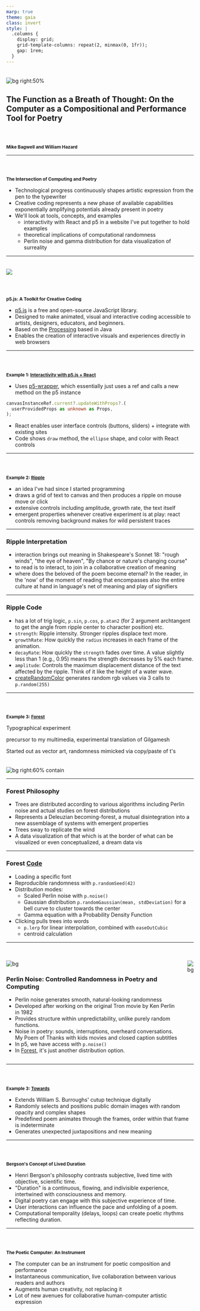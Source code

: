 ```yaml
---
marp: true
theme: gaia
class: invert
style: |
  .columns {
    display: grid;
    grid-template-columns: repeat(2, minmax(0, 1fr));
    gap: 1rem;
  }
---
```


![bg right:50%](images/cover.png)

<style scoped>
h1{font-size:1.5em}
h2{font-size:.85em; padding-top:40px}
</style>

# The Function as a Breath of Thought: On the Computer as a Compositional and Performance Tool for Poetry

## Mike Bagwell and William Hazard

---

## The Intersection of Computing and Poetry

- Technological progress continuously shapes artistic expression from the pen to the typewriter
- Creative coding represents a new phase of available capabilities exponentially amplifying potentials already present in poetry
- We'll look at tools, concepts, and examples
  - interactivity with React and p5 in a website I've put together to hold examples
  - theoretical implications of computational randomness
  - Perlin noise and gamma distribution for data visualization of surreality

---

![](images/p5.png)

## p5.js: A Toolkit for Creative Coding

- [p5.js](https://p5js.org/) is a free and open-source JavaScript library.
- Designed to make animated, visual and interactive coding accessible to artists, designers, educators, and beginners.
- Based on the [Processing](https://processing.org/) based in Java
- Enables the creation of interactive visuals and experiences directly in web browsers

---

## Example 1: [Interactivity with p5.js + React](https://low-ghost.github.io/interactive-poetry/#/simple-demo)

- Uses [p5-wrapper](https://github.com/P5-wrapper/react), which essentially just uses a ref and calls a new method on the p5 instance

```ts
canvasInstanceRef.current?.updateWithProps?.(
  userProvidedProps as unknown as Props,
);
```

- React enables user interface controls (buttons, sliders) + integrate with existing sites
- Code shows `draw` method, the `ellipse` shape, and color with React controls

---

## Example 2: [Ripple](https://low-ghost.github.io/interactive-poetry/#/ripple)

- an idea I've had since I started programming
- draws a grid of text to canvas and then produces a ripple on mouse move or click
- extensive controls including amplitude, growth rate, the text itself
- emergent properties whenever creative experiment is at play: react controls removing background makes for wild persistent traces

---

### Ripple Interpretation

- interaction brings out meaning in Shakespeare's Sonnet 18: "rough winds", "the eye of heaven", "By chance or nature's changing course"
- to read is to interact, to join in a collaborative creation of meaning
- where does the beloved of the poem become eternal? In the reader, in the 'now' of the moment of reading that encompasses also the entire culture at hand in language's net of meaning and play of signifiers

---

<style scoped>
section{font-size: 1.9em}
</style>

### Ripple Code

- has a lot of trig logic, `p.sin`, `p.cos`, `p.atan2` (for 2 argument archtangent to get the angle from ripple center to character position) etc.
- `strength`: Ripple intensity. Stronger ripples displace text more.
- `growthRate`: How quickly the `radius` increases in each frame of the animation.
- `decayRate`: How quickly the `strength` fades over time. A value slightly less than 1 (e.g., 0.95) means the strength decreases by 5% each frame.
- `amplitude`: Controls the maximum displacement distance of the text affected by the ripple. Think of it like the height of a water wave.
- [createRandomColor](https://github.com/low-ghost/interactive-poetry/blob/main/src/utils/color.ts#L3-L10) generates random rgb values via 3 calls to `p.random(255)`

---

<style scoped>
section{font-size: 1.75em}
img{margin-top:20px}
</style>

## Example 3: [Forest](https://low-ghost.github.io/interactive-poetry/#/forest)

Typographical experiment

precursor to my multimedia, experimental translation of Gilgamesh

Started out as vector art, randomness mimicked via copy/paste of t's

![bg right:60% contain](images/forest-original.jpg)

---

### Forest Philosophy

- Trees are distributed according to various algorithms including Perlin noise and actual studies on forest distributions
- Represents a Deleuzian becoming-forest, a mutual disintegration into a new assemblage of systems with emergent properties
- Trees sway to replicate the wind
- A data visualization of that which is at the border of what can be visualized or even conceptualized, a dream data vis

---

<style scoped>
section{font-size:2em}
</style>

### Forest [Code](https://github.com/low-ghost/interactive-poetry/blob/main/src/routes/forest/ForestCanvas.tsx)

- Loading a specific font
- Reproducible randomness with `p.randomSeed(42)`
- Distribution modes:
  - Scaled Perlin noise with `p.noise()`
  - Gaussian distribution `p.randomGaussian(mean, stdDeviation)` for a bell curve to cluster towards the center
  - Gamma equation with a Probability Density Function
- Clicking pulls trees into words
  - `p.lerp` for linear interpolation, combined with `easeOutCubic`
  - centroid calculation

---

<style scoped>
section{font-size: 1.5em}
</style>

<div class="columns">
<div>

![bg](images/perlin-organic.png)

### Perlin Noise: Controlled Randomness in Poetry and Computing

- Perlin noise generates smooth, natural-looking randomness
- Developed after working on the original Tron movie by Ken Perlin in 1982
- Provides structure within unpredictability, unlike purely random functions.
- Noise in poetry: sounds, interruptions, overheard conversations. My Poem of Thanks with kids movies and closed caption subtitles
- In p5, we have access with `p.noise()`
- In [Forest](https://low-ghost.github.io/interactive-poetry/#/forest), it's just another distribution option.

</div>
<div>

![bg](images/perlin-virtual.jpg)

</div>
</div>

---

## Example 3: [Towards](https://low-ghost.github.io/interactive-poetry/#/towards)

- Extends William S. Burroughs' cutup technique digitally
- Randomly selects and positions public domain images with random opacity and complex shapes
- Predefined poem animates through the frames, order within that frame is indeterminate
- Generates unexpected juxtapositions and new meaning

---

## Bergson's Concept of Lived Duration

- Henri Bergson's philosophy contrasts subjective, lived time with objective, scientific time.
- "Duration" is a continuous, flowing, and indivisible experience, intertwined with consciousness and memory.
- Digital poetry can engage with this subjective experience of time.
- User interactions can influence the pace and unfolding of a poem.
- Computational temporality (delays, loops) can create poetic rhythms reflecting duration.

---

## The Poetic Computer: An Instrument

- The computer can be an instrument for poetic composition and performance
- Instantaneous communication, live collaboration between various readers and authors
- Augments human creativity, not replacing it
- Lot of new avenues for collaborative human-computer artistic expression
